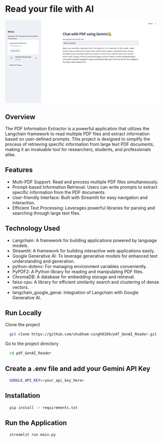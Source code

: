 # Read your file with AI

![Demo Image](UserInterface.png)

## Overview
The PDF Information Extractor is a powerful application that utilizes the Langchain framework to read multiple PDF files and extract information based on user-defined prompts. This project is designed to simplify the process of retrieving specific information from large text PDF documents, making it an invaluable tool for researchers, students, and professionals alike.

## Features
- Multi-PDF Support: Read and process multiple PDF files simultaneously.
- Prompt-based Information Retrieval: Users can write prompts to extract specific information from the PDF documents.
- User-friendly Interface: Built with Streamlit for easy navigation and interaction.
- Efficient Text Processing: Leverages powerful libraries for parsing and searching through large text files.

## Technology Used
- Langchain: A framework for building applications powered by language models.
- Streamlit: A framework for building interactive web applications easily.
- Google Generative AI: To leverage generative models for enhanced text understanding and generation.
- python-dotenv: For managing environment variables conveniently.
- PyPDF2: A Python library for reading and manipulating PDF files.
- ChromaDB: A database for embedding storage and retrieval.
- faiss-cpu: A library for efficient similarity search and clustering of dense vectors.
- langchain_google_genai: Integration of Langchain with Google Generative AI.

## Run Locally
Clone the project

```bash
  git clone https://github.com/shubham-singh0109/pdf_GenAI_Reader.git
```

Go to the project directory

```bash
  cd pdf_GenAI_Reader
```

## Create a .env file and add your Gemini API Key
``` bash
  GOOGLE_API_KEY=<your_api_key_here>
```

## Installation
```bash
  pip install -r requirements.txt
```

## Run the Application
```bash
  streamlit run main.py
```
